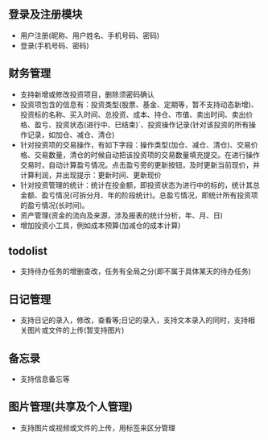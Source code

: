 <!--
 * @Author: Vincent
 * @Date: 2021-12-16 16:01:47
 * @LastEditTime: 2022-02-10 13:45:52
 * @LastEditors: Vincent
 * @Description:需求分析
-->

## 登录及注册模块

- 用户注册(昵称、用户姓名、手机号码、密码)
- 登录(手机号码、密码)

## 财务管理

- 支持新增或修改投资项目，删除须密码确认
- 投资项包含的信息有：投资类型(股票、基金、定期等，暂不支持动态新增)、投资标的名称、买入时间、总投资、成本、持仓、市值、卖出时间、卖出价格、盈亏、投资状态(进行中、已结束)`、投资操作记录(针对该投资的所有操作记录，如加仓、减仓、清仓)
- 针对投资项的交易操作，有如下字段：操作类型(加仓、减仓、清仓)、交易价格、交易数量，清仓的时候自动把该投资项的交易数量填充提交。在进行操作交易时，自动计算盈亏情况。点击盈亏旁的更新按钮，及时更新当前现价，并计算利润，并出现提示：更新时间、更新现价
- 针对投资管理的统计：统计在投金额，即投资状态为进行中的标的，统计其总金额、盈亏情况(可拆分月、年的阶段统计)。总盈亏情况，即统计所有投资项的盈亏情况(长时间)。
- 资产管理(资金的流向及来源，涉及报表的统计分析，年、月、日)
- 增加投资小工具，例如成本预算(加减仓的成本计算)

## todolist

- 支持待办任务的增删查改，任务有全局之分(即不属于具体某天的待办任务)

## 日记管理

- 支持日记的录入，修改，查看等;日记的录入，支持文本录入的同时，支持相关图片或文件的上传(暂支持图片)

## 备忘录

- 支持信息备忘等

## 图片管理(共享及个人管理)

- 支持图片或视频或文件的上传，用标签来区分管理

